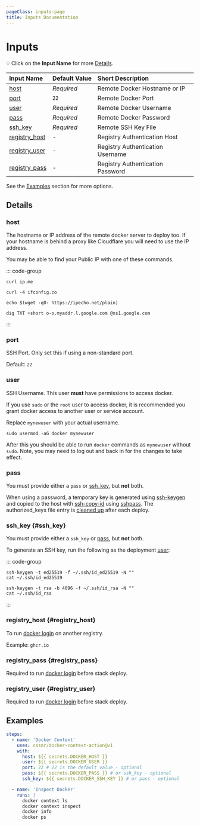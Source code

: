 ```yaml
---
pageClass: inputs-page
title: Inputs Documentation
---
```


# Inputs

💡 Click on the **Input Name** for more [Details](#details).

| Input&nbsp;Name                        | Default&nbsp;Value | Short&nbsp;Description           |
| :------------------------------------- | :----------------- | :------------------------------- |
| [host](#host) <CB />                   | _Required_         | Remote Docker Hostname or IP     |
| [port](#port) <CB />                   | `22`               | Remote Docker Port               |
| [user](#user) <CB />                   | _Required_         | Remote Docker Username           |
| [pass](#pass) <CB />                   | _Required_         | Remote Docker Password           |
| [ssh_key](#ssh_key) <CB />             | _Required_         | Remote SSH Key File              |
| [registry_host](#registry_host) <CB /> | -                  | Registry Authentication Host     |
| [registry_user](#registry_user) <CB /> | -                  | Registry Authentication Username |
| [registry_pass](#registry_pass) <CB /> | -                  | Registry Authentication Password |

See the [Examples](#examples) section for more options.

## Details

### host <CB /> <Badge type="warning" text="Required" />

The hostname or IP address of the remote docker server to deploy too.
If your hostname is behind a proxy like Cloudflare you will need to use the IP address.

You may be able to find your Public IP with one of these commands.

::: code-group

```shell [curl ~vscode-icons:file-type-shell~]
curl ip.me
```

```shell [curl -4 ~vscode-icons:file-type-shell~]
curl -4 ifconfig.co
```

```shell [wget ~vscode-icons:file-type-shell~]
echo $(wget -qO- https://ipecho.net/plain)
```

```shell [dig ~vscode-icons:file-type-shell~]
dig TXT +short o-o.myaddr.l.google.com @ns1.google.com
```

:::

### port <CB />

SSH Port. Only set this if using a non-standard port.

Default: `22`

### user <CB /> <Badge type="warning" text="Required" />

SSH Username. This user **must** have permissions to access docker.

If you use `sudo` or the `root` user to access docker,
it is recommended you grant docker access to another user or service account.

Replace `mynewuser` with your actual username.

```shell [run ~vscode-icons:file-type-shell~]
sudo usermod -aG docker mynewuser
```

After this you should be able to run `docker` commands as `mynewuser` without `sudo`.
Note, you may need to log out and back in for the changes to take effect.

### pass <CB /> <Badge type="warning" text="Required" />

You must provide either a `pass` or [ssh_key](#ssh_key), but **not** both.

When using a password, a temporary key is generated using [ssh-keygen](https://linux.die.net/man/1/ssh-copy-id)
and copied to the host with [ssh-copy-id](https://linux.die.net/man/1/ssh-copy-id) using [sshpass](https://linux.die.net/man/1/sshpass).
The authorized_keys file entry is [cleaned up](https://github.com/cssnr/stack-deploy-action/blob/master/src/main.sh#L10) after each deploy.

### ssh_key <CB /> <Badge type="warning" text="Required" /> {#ssh_key}

You must provide either a `ssh_key` or [pass](#pass), but **not** both.

To generate an SSH key, run the following as the deployment [user](#user):

::: code-group

```shell [ed25519 ~vscode-icons:file-type-shell~]
ssh-keygen -t ed25519 -f ~/.ssh/id_ed25519 -N ""
cat ~/.ssh/id_ed25519
```

```shell [rsa ~vscode-icons:file-type-shell~]
ssh-keygen -t rsa -b 4096 -f ~/.ssh/id_rsa -N ""
cat ~/.ssh/id_rsa
```

:::

### registry_host <CB /> {#registry_host}

To run [docker login](https://docs.docker.com/reference/cli/docker/login/) on another registry.

Example: `ghcr.io`

### registry_pass <CB /> {#registry_pass}

Required to run [docker login](https://docs.docker.com/reference/cli/docker/login/) before stack deploy.

### registry_user <CB /> {#registry_user}

Required to run [docker login](https://docs.docker.com/reference/cli/docker/login/) before stack deploy.

## Examples

```yaml
steps:
  - name: 'Docker Context'
    uses: cssnr/docker-context-action@v1
    with:
      host: ${{ secrets.DOCKER_HOST }}
      user: ${{ secrets.DOCKER_USER }}
      port: 22 # 22 is the default value - optional
      pass: ${{ secrets.DOCKER_PASS }} # or ssh_key - optional
      ssh_key: ${{ secrets.DOCKER_SSH_KEY }} # or pass - optional

  - name: 'Inspect Docker'
    runs: |
      docker context ls
      docker context inspect
      docker info
      docker ps
```

&nbsp;

<!--@include: include/wip.md-->
